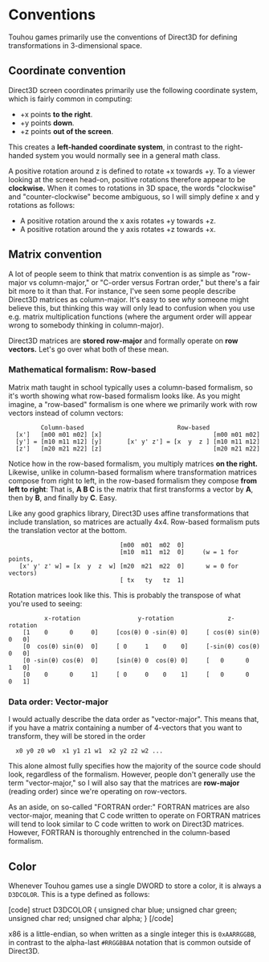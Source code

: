 # Conventions

Touhou games primarily use the conventions of Direct3D for defining transformations in 3-dimensional space.

## Coordinate convention

Direct3D screen coordinates primarily use the following coordinate system, which is fairly common in computing:

* +x points **to the right**.
* +y points **down**.
* +z points **out of the screen**.

This creates a **left-handed coordinate system**, in contrast to the right-handed system you would normally see in a general math class.

A positive rotation around z is defined to rotate +x towards +y.  To a viewer looking at the screen head-on, positive rotations therefore appear to be **clockwise.**
When it comes to rotations in 3D space, the words "clockwise" and "counter-clockwise" become ambiguous, so I will simply define x and y rotations as follows:

* A positive rotation around the x axis rotates +y towards +z.
* A positive rotation around the y axis rotates +z towards +x.

## Matrix convention

A lot of people seem to think that matrix convention is as simple as "row-major vs column-major," or "C-order versus Fortran order," but there's a fair bit more to it than that.  For instance, I've seen some people describe Direct3D matrices as column-major.  It's easy to see *why* someone might believe this, but thinking this way will only lead to confusion when you use e.g. matrix multiplication functions (where the argument order will appear wrong to somebody thinking in column-major).

Direct3D matrices are **stored row-major** and formally operate on **row vectors.** Let's go over what both of these mean.

### Mathematical formalism: Row-based

Matrix math taught in school typically uses a column-based formalism, so it's worth showing what row-based formalism looks like.  As you might imagine, a "row-based" formalism is one where we primarily work with row vectors instead of column vectors:

```
         Column-based                          Row-based
  [x']   [m00 m01 m02] [x]                               [m00 m01 m02]
  [y'] = [m10 m11 m12] [y]       [x' y' z'] = [x  y  z ] [m10 m11 m12]
  [z']   [m20 m21 m22] [z]                               [m20 m21 m22]
```

Notice how in the row-based formalism, you multiply matrices **on the right.**  Likewise, unlike in column-based formalism where transformation matrices compose from right to left, in the row-based formalism they compose **from left to right**: That is, **A&nbsp;B&nbsp;C** is the matrix that first transforms a vector by **A**, then by **B**, and finally by **C**.  Easy.

Like any good graphics library, Direct3D uses affine transformations that include translation, so matrices are actually 4x4.  Row-based formalism puts the translation vector at the bottom.

```
                               [m00  m01  m02  0]
                               [m10  m11  m12  0]     (w = 1 for points,
   [x' y' z' w] = [x  y  z  w] [m20  m21  m22  0]      w = 0 for vectors)
                               [ tx   ty   tz  1]
```

Rotation matrices look like this.  This is probably the transpose of what you're used to seeing:

```
          x-rotation                y-rotation               z-rotation
    [1    0      0     0]     [cos(θ) 0 -sin(θ) 0]     [ cos(θ) sin(θ)  0   0]
    [0  cos(θ) sin(θ)  0]     [ 0     1    0    0]     [-sin(θ) cos(θ)  0   0]
    [0 -sin(θ) cos(θ)  0]     [sin(θ) 0  cos(θ) 0]     [   0      0     1   0]
    [0    0      0     1]     [ 0     0    0    1]     [   0      0     0   1]
```

### Data order: Vector-major

I would actually describe the data order as "vector-major".  This means that, if you have a matrix containing a number of 4-vectors that you want to transform, they will be stored in the order

```
  x0 y0 z0 w0  x1 y1 z1 w1  x2 y2 z2 w2 ...
```

This alone almost fully specifies how the majority of the source code should look, regardless of the formalism.  However, people don't generally use the term "vector-major," so I will also say that the matrices are **row-major** (reading order) since we're operating on row-vectors.

As an aside, on so-called "FORTRAN order:" FORTRAN matrices are also vector-major, meaning that C code written to operate on FORTRAN matrices will tend to look similar to C code written to work on Direct3D matrices.  However, FORTRAN is thoroughly entrenched in the column-based formalism.

## Color

Whenever Touhou games use a single DWORD to store a color, it is always a `D3DCOLOR`.  This is a type defined as follows:

[code]
struct D3DCOLOR {
    unsigned char blue;
    unsigned char green;
    unsigned char red;
    unsigned char alpha;
}
[/code]

x86 is a little-endian, so when written as a single integer this is `0xAARRGGBB`, in contrast to the alpha-last `#RRGGBBAA` notation that is common outside of Direct3D.

